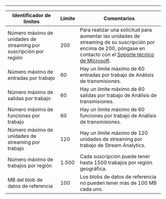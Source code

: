---
| Identificador de límites | Límite | Comentarios |
| --- | --- | --- |
| Número máximo de unidades de streaming por suscripción por región |200 |Para realizar una solicitud para aumentar las unidades de streaming de su suscripción por encima de 200, póngase en contacto con el [Soporte técnico de Microsoft](https://support.microsoft.com/en-us). |
| Número máximo de entradas por trabajo |60 |Hay un límite máximo de 60 entradas por trabajo de Análisis de transmisiones. |
| Número máximo de salidas por trabajo |60 |Hay un límite máximo de 60 salidas por trabajo de Análisis de transmisiones. |
| Número máximo de funciones por trabajo |60 |Hay un límite máximo de 60 funciones por trabajo de Análisis de transmisiones. |
| Número máximo de unidades de streaming por trabajo |120 |Hay un límite máximo de 120 unidades de streaming por trabajo de Stream Analytics. |
| Número máximo de trabajos por región |1.500 |Cada suscripción puede tener hasta 1500 trabajos por región geográfica. |
| MB del blob de datos de referencia | 100 | Los blobs de datos de referencia no pueden tener más de 100 MB cada uno. |

